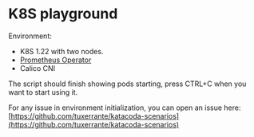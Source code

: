 # K8S playground

Environment:  
- K8S 1.22 with two nodes.
- [Prometheus Operator](https://github.com/prometheus-operator/prometheus-operator/archive/refs/tags/v0.52.0.tar.gz)
- Calico CNI

The script should finish showing pods starting, press CTRL+C when you want to start using it.

For any issue in environment initialization, you can open an issue here:
[https://github.com/tuxerrante/katacoda-scenarios](https://github.com/tuxerrante/katacoda-scenarios)




